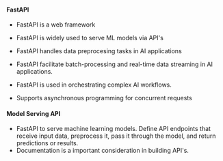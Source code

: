 #### FastAPI 

- FastAPI is a web framework 
- FastAPI is widely used to serve ML models via API's 
- FastAPI handles data preprocesing tasks in AI applications 
- FastAPI facilitate batch-processing and real-time data streaming in AI applications. 
- FastAPI is used in orchestrating complex AI workflows. 

- Supports asynchronous programming for concurrent requests 


#### Model Serving API  
- FastAPI to serve machine learning models. Define API endpoints that receive input data, preprocess it, pass it through the model, and return predictions or results. 
- Documentation is a important consideration in building API's.  
